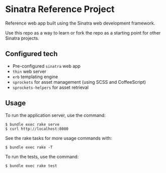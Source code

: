 # Sinatra Reference Project

Reference web app built using the Sinatra web development framework.

Use this repo as a way to learn or fork the repo as a starting point for other Sinatra projects.

## Configured tech

- Pre-configured `sinatra` web app
- `thin` web server
- `erb` templating engine
- `sprockets` for asset management (using SCSS and CoffeeScript)
- `sprockets-helpers` for asset retrieval

## Usage

To run the application server, use the command:

    $ bundle exec rake serve
    $ curl http://localhost:8080

See the rake tasks for more usage commands with:

    $ bundle exec rake -T

To run the tests, use the command:

    $ bundle exec rake test
